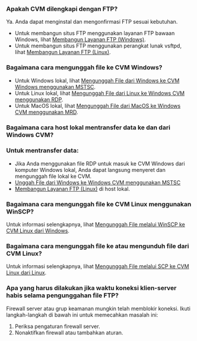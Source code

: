 ### Apakah CVM dilengkapi dengan FTP?
Ya. Anda dapat menginstal dan mengonfirmasi FTP sesuai kebutuhan.
- Untuk membangun situs FTP menggunakan layanan FTP bawaan Windows, lihat [Membangun Layanan FTP (Windows)](https://intl.cloud.tencent.com/document/product/213/10414).
- Untuk membangun situs FTP menggunakan perangkat lunak vsftpd, lihat [Membangun Layanan FTP (Linux)](https://intl.cloud.tencent.com/document/product/213/10912).

### Bagaimana cara mengunggah file ke CVM Windows?
- Untuk Windows lokal, lihat [Mengunggah File dari Windows ke CVM Windows menggunakan MSTSC](https://intl.cloud.tencent.com/document/product/213/2761).
- Untuk Linux lokal, lihat [Mengunggah File dari Linux ke Windows CVM menggunakan RDP](https://intl.cloud.tencent.com/document/product/213/34822).
- Untuk MacOS lokal, lihat [Mengunggah File dari MacOS ke Windows CVM menggunakan MRD](https://intl.cloud.tencent.com/document/product/213/34820).

### Bagaimana cara host lokal mentransfer data ke dan dari Windows CVM?
### Untuk mentransfer data:
- Jika Anda menggunakan file RDP untuk masuk ke CVM Windows dari komputer Windows lokal, Anda dapat langsung menyeret dan mengunggah file lokal ke CVM.
- [Unggah File dari Windows ke Windows CVM menggunakan MSTSC](https://intl.cloud.tencent.com/document/product/213/2761)
- [Membangun Layanan FTP (Linux)](https://intl.cloud.tencent.com/document/product/213/10912) di host lokal.

### Bagaimana cara mengunggah file ke CVM Linux menggunakan WinSCP?
Untuk informasi selengkapnya, lihat [Mengunggah File melalui WinSCP ke CVM Linux dari Windows](https://intl.cloud.tencent.com/document/product/213/2131).

### Bagaimana cara mengunggah file ke atau mengunduh file dari CVM Linux?
Untuk informasi selengkapnya, lihat [Mengunggah File melalui SCP ke CVM Linux dari Linux](https://intl.cloud.tencent.com/document/product/213/2133).

### Apa yang harus dilakukan jika waktu koneksi klien-server habis selama pengunggahan file FTP?
Firewall server atau grup keamanan mungkin telah memblokir koneksi. Ikuti langkah-langkah di bawah ini untuk memecahkan masalah ini:
1. Periksa pengaturan firewall server.
2. Nonaktifkan firewall atau tambahkan aturan.
